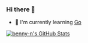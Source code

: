 ### Hi there 👋

-  🌱 I'm currently learning [Go](https://go.dev)

[![benny-n's GitHub Stats](https://github-readme-stats.vercel.app/api?username=benny-n&show_icons=true)](https://github.com/benny-n)
<!--
**benny-n/benny-n** is a ✨ _special_ ✨ repository because its `README.md` (this file) appears on your GitHub profile.

Here are some ideas to get you started:

- 🔭 I’m currently working on
- 👯 I’m looking to collaborate on ...
- 🤔 I’m looking for help with ...
- 💬 Ask me about ...
- 📫 How to reach me: ...
- 😄 Pronouns: ...
- ⚡ Fun fact: ...
-->
